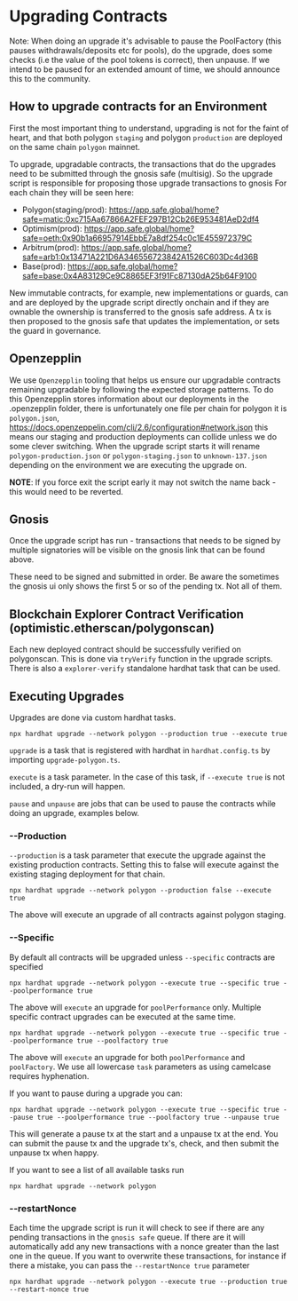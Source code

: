 # Upgrading Contracts

Note: When doing an upgrade it's advisable to pause the PoolFactory (this pauses withdrawals/deposits etc for pools), do the upgrade, does some checks (i.e the value of the pool tokens is correct), then unpause.
If we intend to be paused for an extended amount of time, we should announce this to the community.


## How to upgrade contracts for an Environment

First the most important thing to understand, upgrading is not for the faint of heart, and that both polygon `staging` and polygon `production` are deployed on the same chain `polygon` mainnet.

To upgrade, upgradable contracts, the transactions that do the upgrades need to be submitted through the gnosis safe (multisig). So the upgrade script is responsible for proposing those upgrade transactions to gnosis
For each chain they will be seen here:

- Polygon(staging/prod): https://app.safe.global/home?safe=matic:0xc715Aa67866A2FEF297B12Cb26E953481AeD2df4
- Optimism(prod): https://app.safe.global/home?safe=oeth:0x90b1a66957914EbbE7a8df254c0c1E455972379C
- Arbitrum(prod): https://app.safe.global/home?safe=arb1:0x13471A221D6A346556723842A1526C603Dc4d36B
- Base(prod): https://app.safe.global/home?safe=base:0x4A83129Ce9C8865EF3f91Fc87130dA25b64F9100

New immutable contracts, for example, new implementations or guards, can and are deployed by the upgrade script directly onchain and if they are ownable the ownership is transferred to the gnosis safe address. A tx is then proposed to the gnosis safe that updates the implementation, or sets the guard in governance.

## Openzepplin

We use `Openzepplin` tooling that helps us ensure our upgradable contracts remaining upgradable by following the expected storage patterns. To do this Openzepplin stores information about our deployments in the .openzepplin folder, there is unfortunately one file per chain for polygon it is `polygon.json`, https://docs.openzeppelin.com/cli/2.6/configuration#network.json this means our staging and production deployments can collide unless we do some clever switching. When the upgrade script starts it will rename `polygon-production.json` or `polygon-staging.json` to `unknown-137.json` depending on the environment we are executing the upgrade on.

**NOTE**: If you force exit the script early it may not switch the name back - this would need to be reverted.

## Gnosis

Once the upgrade script has run - transactions that needs to be signed by multiple signatories will be visible on the gnosis link that can be found above.

These need to be signed and submitted in order. Be aware the sometimes the gnosis ui only shows the first 5 or so of the pending tx. Not all of them.

## Blockchain Explorer Contract Verification (optimistic.etherscan/polygonscan)

Each new deployed contract should be successfully verified on polygonscan. This is done via `tryVerify` function in the upgrade scripts. There is also a `explorer-verify` standalone hardhat task that can be used.

## Executing Upgrades

Upgrades are done via custom hardhat tasks.

```
npx hardhat upgrade --network polygon --production true --execute true
```

`upgrade` is a task that is registered with hardhat in `hardhat.config.ts` by importing `upgrade-polygon.ts`.

`execute` is a task parameter. In the case of this task, if `--execute true` is not included, a dry-run will happen.

`pause` and `unpause` are jobs that can be used to pause the contracts while doing an upgrade, examples below.

### --Production

`--production` is a task parameter that execute the upgrade against the existing production contracts. Setting this to false will execute against the existing staging deployment for that chain.

```
npx hardhat upgrade --network polygon --production false --execute true
```

The above will execute an upgrade of all contracts against polygon staging.

### --Specific

By default all contracts will be upgraded unless `--specific` contracts are specified


```
npx hardhat upgrade --network polygon --execute true --specific true --poolperformance true
```

The above will `execute` an upgrade for `poolPerformance` only. Multiple specific contract upgrades can be executed at the same time.

```
npx hardhat upgrade --network polygon --execute true --specific true --poolperformance true --poolfactory true
```

The above will `execute` an upgrade for both `poolPerformance` and `poolFactory`. We use all lowercase `task` parameters as using camelcase requires hyphenation.

If you want to pause during a upgrade you can:

```
npx hardhat upgrade --network polygon --execute true --specific true --pause true --poolperformance true --poolfactory true --unpause true
```

This will generate a pause tx at the start and a unpause tx at the end. You can submit the pause tx and the upgrade tx's, check, and then submit the unpause tx when happy.


If you want to see a list of all available tasks run

```
npx hardhat upgrade --network polygon
```

### --restartNonce

Each time the upgrade script is run it will check to see if there are any pending transactions in the `gnosis safe` queue. If there are it will automatically add any new transactions with a nonce greater than the last one in the queue. If you want to overwrite these transactions, for instance if there a mistake, you can pass the `--restartNonce true` parameter

```
npx hardhat upgrade --network polygon --execute true --production true --restart-nonce true
```
